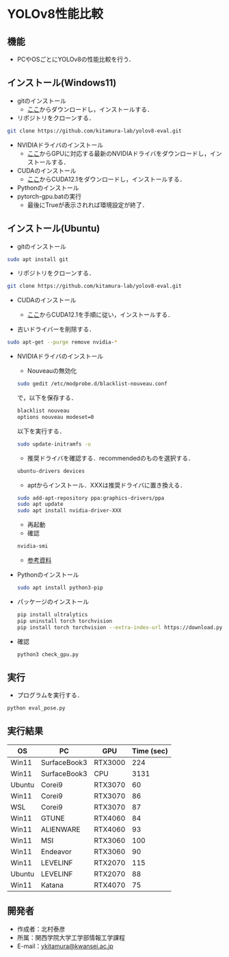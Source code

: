 # YOLOv8性能比較

## 機能
 
* PCやOSごとにYOLOv8の性能比較を行う．
  
## インストール(Windows11)
  
* gitのインストール
  * [ここ](https://git-scm.com/)からダウンロードし，インストールする．
* リポジトリをクローンする．
```bash
git clone https://github.com/kitamura-lab/yolov8-eval.git
```
* NVIDIAドライバのインストール
  * [ここ](https://www.nvidia.co.jp/Download/index.aspx?lang=jp)からGPUに対応する最新のNVIDIAドライバをダウンロードし，インストールする．
* CUDAのインストール
  * [ここ](https://developer.nvidia.com/cuda-toolkit-archive)からCUDA12.1をダウンロードし，インストールする．
* Pythonのインストール
* pytorch-gpu.batの実行
  * 最後にTrueが表示されれば環境設定が終了．

## インストール(Ubuntu)

* gitのインストール
```bash
sudo apt install git
```

* リポジトリをクローンする．
```bash
git clone https://github.com/kitamura-lab/yolov8-eval.git
```
* CUDAのインストール
  * [ここ](https://developer.nvidia.com/cuda-toolkit-archive)からCUDA12.1を手順に従い，インストールする．

* 古いドライバーを削除する．
```bash
sudo apt-get --purge remove nvidia-*
```

* NVIDIAドライバのインストール
  * Nouveauの無効化
  ```bash
  sudo gedit /etc/modprobe.d/blacklist-nouveau.conf
  ```
  で，以下を保存する．
  ```txt
  blacklist nouveau
  options nouveau modeset=0
  ```
  以下を実行する．
  ```bash
  sudo update-initramfs -u
  ```
  * 推奨ドライバを確認する．recommendedのものを選択する．
  ```bash
  ubuntu-drivers devices
  ```
  * aptからインストール．XXXは推奨ドライバに置き換える．
  ```bash
  sudo add-apt-repository ppa:graphics-drivers/ppa
  sudo apt update
  sudo apt install nvidia-driver-XXX
  ```
  * 再起動
  * 確認
  ```bash
  nvidia-smi
  ```
  * [参考資料](https://qiita.com/porizou1/items/74d8264d6381ee2941bd)

* Pythonのインストール
  ```bash
  sudo apt install python3-pip
  ```
* パッケージのインストール
  ```bash
  pip install ultralytics
  pip uninstall torch torchvision
  pip install torch torchvision --extra-index-url https://download.pytorch.org/whl/cu121
  ```
* 確認
  ```bash
  python3 check_gpu.py
  ```

## 実行
 
* プログラムを実行する．
```bash
python eval_pose.py
```

## 実行結果

| OS | PC | GPU | Time (sec) |
| ---- | ---- | ---- | ---- |
| Win11 | SurfaceBook3 | RTX3000 | 224 |
| Win11 | SurfaceBook3 | CPU | 3131 |
| Ubuntu | Corei9 | RTX3070 | 60 |
| Win11 | Corei9 | RTX3070 | 86 |
| WSL | Corei9  |  RTX3070 | 87 |
| Win11 | GTUNE | RTX4060 |  84 |
| Win11 | ALIENWARE | RTX4060 | 93 |
| Win11 | MSI | RTX3060 |100 |
| Win11 | Endeavor | RTX3060 | 90 |
| Win11 | LEVELINF | RTX2070 | 115 |
| Ubuntu | LEVELINF | RTX2070 | 88 |
| Win11 | Katana | RTX4070 | 75 |


## 開発者
 
* 作成者：北村泰彦
* 所属：関西学院大学工学部情報工学課程
* E-mail：ykitamura@kwansei.ac.jp
 

